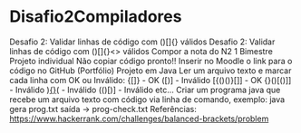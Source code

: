 # Disafio2Compiladores
Desafio 2: Validar linhas de código com ()[]{} válidos Desafio 2: Validar linhas de código com ()[]{}&lt;> válidos  Compor a nota do N2 1 Bimestre  Projeto individual  Não copiar código pronto!!  Inserir no Moodle o link para o código no GitHub (Portfólio)  Projeto em Java  Ler um arquivo texto e marcar cada linha com OK ou Inválido:  {[]} - OK  ([)] - Inválido  [{()()}[]] - OK  {}()[()]] - Inválido  )[{}]()( - Inválido  (()[)] - Inválido  etc...  Criar um programa java que recebe um arquivo texto com código via linha de comando, exemplo:  java gera prog.txt  saída -> prog-check.txt   Referências:  https://www.hackerrank.com/challenges/balanced-brackets/problem
